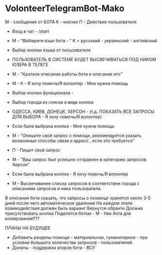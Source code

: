 # VolonteerTelegramBot-Mako

M - сообщение от БОТА
K - кнопки
П - Действие пользователя

- Вход в чат - /start
- M - "ВЫберите язык бота - " K = руссккий - украинский - английский
- Выбор кнопки языка от пользователя
- ПОЛЬЗОВАТЕЛЬ В СИСТЕМЕ БУДЕТ ВЫСВЕЧИВАТЬСЯ ПОД НИКОМ ЮЗЕРА В ТЕЛЕГЕ
- М - "Краткое описание работы бота и описание его"
- М - К - Я хочу помочь/Я волонтер - Мне нужна помощь
- Выбор кнопки функционала -
- Выбор города из списка в виде кнопок
- ОДЕССА, КИЕВ, ДОНЕЦК, ХЕРСОН - (т.д. ПОКАЗАТЬ ВСЕ ЗАПРОСЫ ДЛЯ ВЫБОРА - Я хочу помочь/Я волонтер)

- Если была выбрана кнопка - Мне нужна помощь 
- М - "Опишите свой запрос о помощи, рекомендуется указать возможные способы связи и адресс , если это требуется"
- П - Пищет свой запрос
- М - "Ваш запрос был успешно отправлен в категорию запросов Херсон"

- Если была выбрана кнопка - Я хочу помочь/Я волонтер
- М - Высвечивание списка запросов в соответствии города с описанием запросов и ника пользователя.



В описании бота сказать, что запросы о поомощт хранятся около 3-5 дней после чего автоматическое удаление
На каждом этапе взаимодействия должен быть вариант Вернутся обрантн
Должна присутствовать кнопка Поделится ботом - M - Ник бота для копмрования???


ПЛАНЫ НА БУДУЩЕЕ
- Добавить разделы помощи - материальное, гуманитарное - при условии большого количества запрооов - пользователей.
- Донаты - поддержка аторов бота - ВСУ
